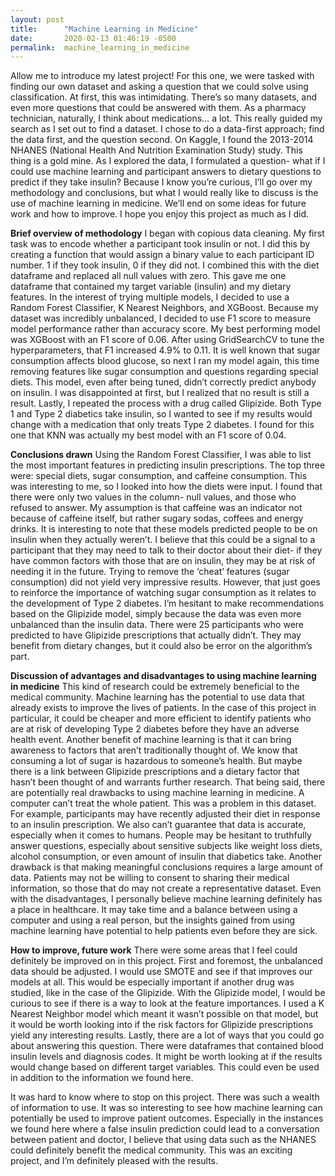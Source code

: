 ```yaml
---
layout: post
title:      "Machine Learning in Medicine"
date:       2020-02-13 01:46:19 -0500
permalink:  machine_learning_in_medicine
---
```



Allow me to introduce my latest project! For this one, we were tasked with finding our own dataset and asking a question that we could solve using classification. At first, this was intimidating. There’s so many datasets, and even more questions that could be answered with them. As a pharmacy technician, naturally, I think about medications… a lot. This really guided my search as I set out to find a dataset. I chose to do a data-first approach; find the data first, and the question second. On Kaggle, I found the 2013-2014 NHANES (National Health And Nutrition Examination Study) study. This thing is a gold mine. As I explored the data, I formulated a question- what if I could use machine learning and participant answers to dietary questions to predict if they take insulin? Because I know you’re curious, I’ll go over my methodology and conclusions, but what I would really like to discuss is the use of machine learning in medicine. We’ll end on some ideas for future work and how to improve. I hope you enjoy this project as much as I did. 

**Brief overview of methodology**
I began with copious data cleaning. My first task was to encode whether a participant took insulin or not. I did this by creating a function that would assign a binary value to each participant ID number. 1 if they took insulin, 0 if they did not. I combined this with the diet dataframe and replaced all null values with zero. This gave me one dataframe that contained my target variable (insulin) and my dietary features. 
In the interest of trying multiple models, I decided to use a Random Forest Classifier, K Nearest Neighbors, and XGBoost. Because my dataset was incredibly unbalanced, I decided to use F1 score to measure model performance rather than accuracy score. My best performing model was XGBoost with an F1 score of 0.06. After using GridSearchCV to tune the hyperparameters, that F1 increased 4.9% to 0.11. 
It is well known that sugar consumption affects blood glucose, so next I ran my model again, this time removing features like sugar consumption and questions regarding special diets. This model, even after being tuned, didn’t correctly predict anybody on insulin. I was disappointed at first, but I realized that no result is still a result. 
Lastly, I repeated the process with a drug called Glipizide. Both Type 1 and Type 2 diabetics take insulin, so I wanted to see if my results would change with a medication that only treats Type 2 diabetes. I found for this one that KNN was actually my best model with an F1 score of 0.04. 

**Conclusions drawn**
Using the Random Forest Classifier, I was able to list the most important features in predicting insulin prescriptions. The top three were: special diets, sugar consumption, and caffeine consumption. This was interesting to me, so I looked into how the diets were input. I found that there were only two values in the column- null values, and those who refused to answer. My assumption is that caffeine was an indicator not because of caffeine itself, but rather sugary sodas, coffees and energy drinks. 
It is interesting to note that these models predicted people to be on insulin when they actually weren’t. I believe that this could be a signal to a participant that they may need to talk to their doctor about their diet- if they have common factors with those that are on insulin, they may be at risk of needing it in the future. 
Trying to remove the ‘cheat’ features (sugar consumption) did not yield very impressive results. However, that just goes to reinforce the importance of watching sugar consumption as it relates to the development of Type 2 diabetes. 
I’m hesitant to make recommendations based on the Glipizide model, simply because the data was even more unbalanced than the insulin data. There were 25 participants who were predicted to have Glipizide prescriptions that actually didn’t. They may benefit from dietary changes, but it could also be error on the algorithm’s part. 

**Discussion of advantages and disadvantages to using machine learning in medicine**
This kind of research could be extremely beneficial to the medical community. Machine learning has the potential to use data that already exists to improve the lives of patients. In the case of this project in particular, it could be cheaper and more efficient to identify patients who are at risk of developing Type 2 diabetes before they have an adverse health event. Another benefit of machine learning is that it can bring awareness to factors that aren’t traditionally thought of. We know that consuming a lot of sugar is hazardous to someone’s health. But maybe there is a link between Glipizide prescriptions and a dietary factor that hasn’t been thought of and warrants further research. 
That being said, there are potentially real drawbacks to using machine learning in medicine. A computer can’t treat the whole patient. This was a problem in this dataset. For example, participants may have recently adjusted their diet in response to an insulin prescription. We also can’t guarantee that data is accurate, especially when it comes to humans. People may be hesitant to truthfully answer questions, especially about sensitive subjects like weight loss diets, alcohol consumption, or even amount of insulin that diabetics take.  Another drawback is that making meaningful conclusions requires a large amount of data. Patients may not be willing to consent to sharing their medical information, so those that do may not create a representative dataset. 
Even with the disadvantages, I personally believe machine learning definitely has a place in healthcare. It may take time and a balance between using a computer and using a real person, but the insights gained from using machine learning have potential to help patients even before they are sick. 

**How to improve, future work**
There were some areas that I feel could definitely be improved on in this project. First and foremost, the unbalanced data should be adjusted. I would use SMOTE and see if that improves our models at all. This would be especially important if another drug was studied, like in the case of the Glipizide. 
With the Glipizide model, I would be curious to see if there is a way to look at the feature importances. I used a K Nearest Neighbor model which meant it wasn’t possible on that model, but it would be worth looking into if the risk factors for Glipizide prescriptions yield any interesting results. 
Lastly, there are a lot of ways that you could go about answering this question. There were dataframes that contained blood insulin levels and diagnosis codes. It might be worth looking at if the results would change based on different target variables. This could even be used in addition to the information we found here. 

It was hard to know where to stop on this project. There was such a wealth of information to use. It was so interesting to see how machine learning can potentially be used to improve patient outcomes.  Especially in the instances we found here where a false insulin prediction could lead to a conversation between patient and doctor, I believe that using data such as the NHANES could definitely benefit the medical community. This was an exciting project, and I’m definitely pleased with the results.
